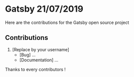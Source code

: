 # Gatsby 21/07/2019

Here are the contributions for the Gatsby open source project

## Contributions

1. [Replace by your username]
   * [Bug] ...
   * [Documentation] ...

Thanks to every contributors !

